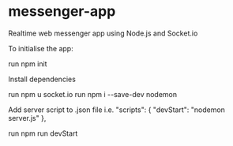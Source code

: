 # messenger-app
 Realtime web messenger app using Node.js and Socket.io


To initialise the app:

run npm init

Install dependencies

run npm u socket.io
run npm i --save-dev nodemon

Add server script to .json file
i.e. 
  "scripts": {
    "devStart": "nodemon server.js"
  },

run npm run devStart